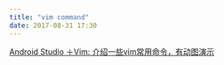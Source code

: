 ```yaml
---
title: "vim command"
date: 2017-08-31 17:30
---
```


[Android Studio ＋Vim: 介绍一些vim常用命令，有动图演示](http://www.jianshu.com/p/43862126b88f#)